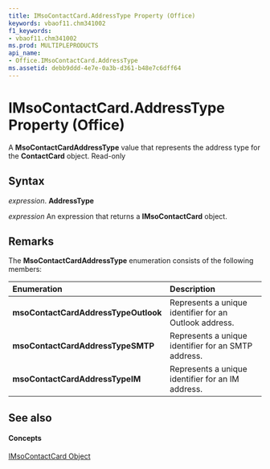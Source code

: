 ```yaml
---
title: IMsoContactCard.AddressType Property (Office)
keywords: vbaof11.chm341002
f1_keywords:
- vbaof11.chm341002
ms.prod: MULTIPLEPRODUCTS
api_name:
- Office.IMsoContactCard.AddressType
ms.assetid: debb9ddd-4e7e-0a3b-d361-b48e7c6dff64
---
```



# IMsoContactCard.AddressType Property (Office)

A  **MsoContactCardAddressType** value that represents the address type for the **ContactCard** object. Read-only


## Syntax

 _expression_. **AddressType**

 _expression_ An expression that returns a **IMsoContactCard** object.


## Remarks

The  **MsoContactCardAddressType** enumeration consists of the following members:



|**Enumeration**|**Description**|
|:-----|:-----|
|**msoContactCardAddressTypeOutlook**|Represents a unique identifier for an Outlook address.|
|**msoContactCardAddressTypeSMTP**|Represents a unique identifier for an SMTP address.|
|**msoContactCardAddressTypeIM**|Represents a unique identifier for an IM address.|

## See also


#### Concepts


[IMsoContactCard Object](imsocontactcard-object-office.md)

